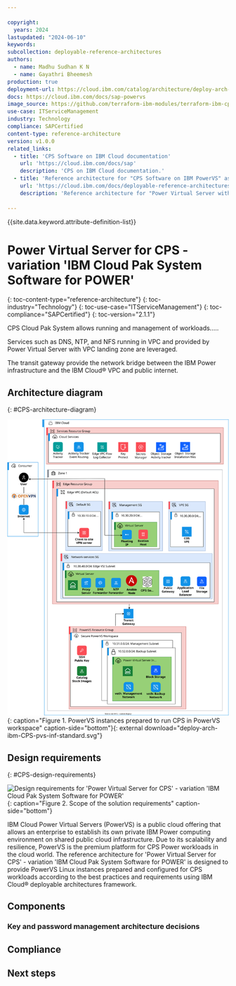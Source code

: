 ```yaml
---

copyright:
  years: 2024
lastupdated: "2024-06-10"
keywords:
subcollection: deployable-reference-architectures
authors:
  - name: Madhu Sudhan K N 
  - name: Gayathri Bheemesh
production: true
deployment-url: https://cloud.ibm.com/catalog/architecture/deploy-arch-ibm-pvs-sap-9aa6135e-75d5-467e-9f4a-ac2a21c069b8-global
docs: https://cloud.ibm.com/docs/sap-powervs
image_source: https://github.com/terraform-ibm-modules/terraform-ibm-cps/blob/gayathri-1/reference-architectures/CPS_Software_for_POWER/deploy-arch-ibm-CPS-pvs-inf-standard.svg
use-case: ITServiceManagement
industry: Technology
compliance: SAPCertified
content-type: reference-architecture
version: v1.0.0
related_links:
  - title: 'CPS Software on IBM Cloud documentation'
    url: 'https://cloud.ibm.com/docs/sap'
    description: 'CPS on IBM Cloud documentation.'
  - title: 'Reference architecture for "CPS Software on IBM PowerVS" as full stack deployment'
    url: 'https://cloud.ibm.com/docs/deployable-reference-architectures?topic=deployable-reference-architectures-deploy-arch-ibm-pvs-inf-full-stack'
    description: 'Reference architecture for "Power Virtual Server with VPC landing zone" as full stack deployment'

---
```


{{site.data.keyword.attribute-definition-list}}

# Power Virtual Server for CPS - variation 'IBM Cloud Pak System Software for POWER'
{: toc-content-type="reference-architecture"}
{: toc-industry="Technology"}
{: toc-use-case="ITServiceManagement"}
{: toc-compliance="SAPCertified"}
{: toc-version="2.1.1"}

CPS Cloud Pak System allows running and management of workloads.....

Services such as DNS, NTP, and NFS running in VPC and provided by Power Virtual Server with VPC landing zone are leveraged.

The transit gateway provide the network bridge between the IBM Power infrastructure and the IBM Cloud® VPC and public internet.

## Architecture diagram
{: #CPS-architecture-diagram}

![Architecture diagram for 'CPS on Power Virtual Server' - variation 'IBM Cloud Pak System Software for POWER'.](deploy-arch-ibm-CPS-pvs-inf-standard.svg "Architecture diagram"){: caption="Figure 1. PowerVS instances prepared to run CPS in PowerVS workspace" caption-side="bottom"}{: external download="deploy-arch-ibm-CPS-pvs-inf-standard.svg"}

## Design requirements
{: #CPS-design-requirements}

![Design requirements for 'Power Virtual Server for CPS' - variation 'IBM Cloud Pak System Software for POWER'](heat-map-deploy-arch-ibm-pvs-sap-ready-to-go.svg "Design requirements"){: caption="Figure 2. Scope of the solution requirements" caption-side="bottom"}

IBM Cloud Power Virtual Servers (PowerVS) is a public cloud offering that allows an enterprise to establish its own private IBM Power computing environment on shared public cloud infrastructure. Due to its scalability and resilience, PowerVS is the premium platform for CPS Power workloads in the cloud world. The reference architecture for 'Power Virtual Server for CPS' - variation 'IBM Cloud Pak System Software for POWER' is designed to provide PowerVS Linux instances prepared and configured for CPS workloads according to the best practices and requirements using IBM Cloud® deployable architectures framework.

## Components

### Key and password management architecture decisions


## Compliance




## Next steps



